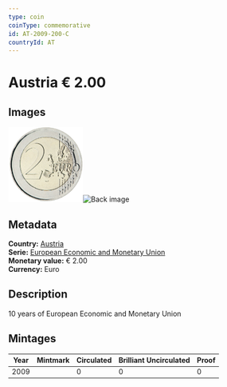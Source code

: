 ```yaml
---
type: coin
coinType: commemorative
id: AT-2009-200-C
countryId: AT
---
```


# Austria € 2.00

## Images

<img src="../../Images/common-2007-200.png" height="150" alt="Front image"><img src="Images/AT-2009-200-000.png" height="150" alt="Back image">

## Metadata

**Country:** [Austria](../../Countries/Austria/index.md)\
**Serie:** [European Economic and Monetary Union](index.md)\
**Monetary value:** € 2.00\
**Currency:** Euro

## Description
10 years of European Economic and Monetary Union

## Mintages

| Year | Mintmark | Circulated | Brilliant Uncirculated | Proof |
| ---- | -------- | ---------- | ---------------------- | ----- |
| 2009 |  | 0| 0 | 0 |
